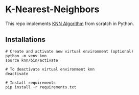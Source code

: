 # K-Nearest-Neighbors

This repo implements [KNN Algorithm](https://github.com/vamc-stash/K-Nearest-Neighbors/blob/master/source.py) from scratch in Python.


## Installations
```
# Create and activate new virtual environment (optional)
python -m venv knn
source knn/bin/activate

# To deactivate virtual environment knn
deactivate

# Install requirements
pip install -r requirements.txt
```
